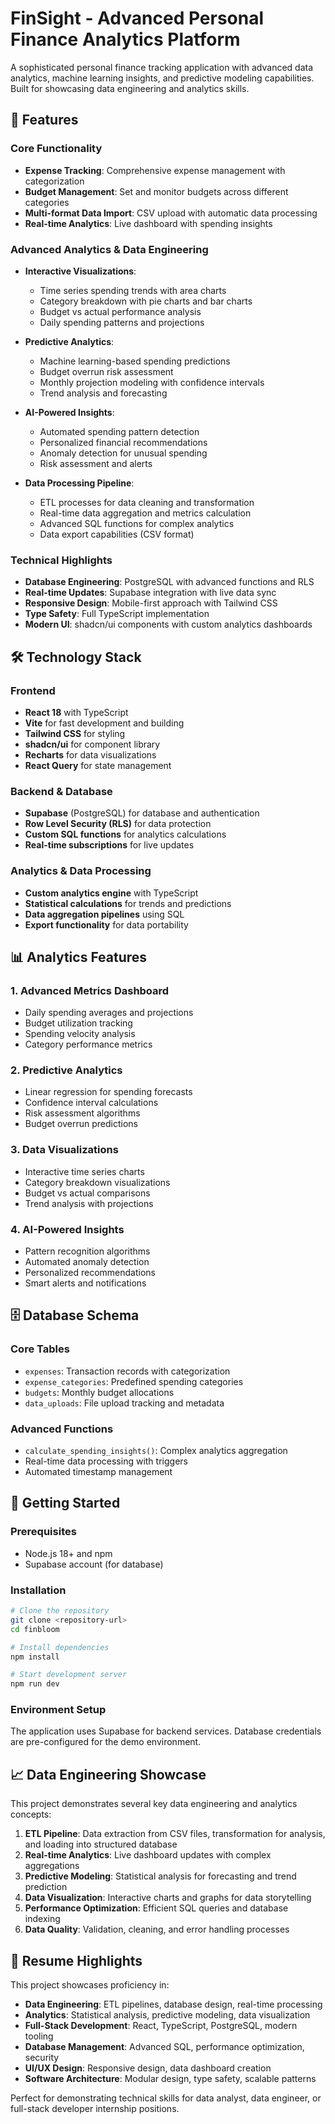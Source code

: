 # FinSight - Advanced Personal Finance Analytics Platform

A sophisticated personal finance tracking application with advanced data analytics, machine learning insights, and predictive modeling capabilities. Built for showcasing data engineering and analytics skills.

## 🚀 Features

### Core Functionality
- **Expense Tracking**: Comprehensive expense management with categorization
- **Budget Management**: Set and monitor budgets across different categories
- **Multi-format Data Import**: CSV upload with automatic data processing
- **Real-time Analytics**: Live dashboard with spending insights

### Advanced Analytics & Data Engineering
- **Interactive Visualizations**: 
  - Time series spending trends with area charts
  - Category breakdown with pie charts and bar charts
  - Budget vs actual performance analysis
  - Daily spending patterns and projections

- **Predictive Analytics**:
  - Machine learning-based spending predictions
  - Budget overrun risk assessment
  - Monthly projection modeling with confidence intervals
  - Trend analysis and forecasting

- **AI-Powered Insights**:
  - Automated spending pattern detection
  - Personalized financial recommendations
  - Anomaly detection for unusual spending
  - Risk assessment and alerts

- **Data Processing Pipeline**:
  - ETL processes for data cleaning and transformation
  - Real-time data aggregation and metrics calculation
  - Advanced SQL functions for complex analytics
  - Data export capabilities (CSV format)

### Technical Highlights
- **Database Engineering**: PostgreSQL with advanced functions and RLS
- **Real-time Updates**: Supabase integration with live data sync
- **Responsive Design**: Mobile-first approach with Tailwind CSS
- **Type Safety**: Full TypeScript implementation
- **Modern UI**: shadcn/ui components with custom analytics dashboards

## 🛠 Technology Stack

### Frontend
- **React 18** with TypeScript
- **Vite** for fast development and building
- **Tailwind CSS** for styling
- **shadcn/ui** for component library
- **Recharts** for data visualizations
- **React Query** for state management

### Backend & Database
- **Supabase** (PostgreSQL) for database and authentication
- **Row Level Security (RLS)** for data protection
- **Custom SQL functions** for analytics calculations
- **Real-time subscriptions** for live updates

### Analytics & Data Processing
- **Custom analytics engine** with TypeScript
- **Statistical calculations** for trends and predictions
- **Data aggregation pipelines** using SQL
- **Export functionality** for data portability

## 📊 Analytics Features

### 1. Advanced Metrics Dashboard
- Daily spending averages and projections
- Budget utilization tracking
- Spending velocity analysis
- Category performance metrics

### 2. Predictive Analytics
- Linear regression for spending forecasts
- Confidence interval calculations
- Risk assessment algorithms
- Budget overrun predictions

### 3. Data Visualizations
- Interactive time series charts
- Category breakdown visualizations
- Budget vs actual comparisons
- Trend analysis with projections

### 4. AI-Powered Insights
- Pattern recognition algorithms
- Automated anomaly detection
- Personalized recommendations
- Smart alerts and notifications

## 🗄 Database Schema

### Core Tables
- `expenses`: Transaction records with categorization
- `expense_categories`: Predefined spending categories
- `budgets`: Monthly budget allocations
- `data_uploads`: File upload tracking and metadata

### Advanced Functions
- `calculate_spending_insights()`: Complex analytics aggregation
- Real-time data processing with triggers
- Automated timestamp management

## 🚀 Getting Started

### Prerequisites
- Node.js 18+ and npm
- Supabase account (for database)

### Installation
```bash
# Clone the repository
git clone <repository-url>
cd finbloom

# Install dependencies
npm install

# Start development server
npm run dev
```

### Environment Setup
The application uses Supabase for backend services. Database credentials are pre-configured for the demo environment.

## 📈 Data Engineering Showcase

This project demonstrates several key data engineering and analytics concepts:

1. **ETL Pipeline**: Data extraction from CSV files, transformation for analysis, and loading into structured database
2. **Real-time Analytics**: Live dashboard updates with complex aggregations
3. **Predictive Modeling**: Statistical analysis for forecasting and trend prediction
4. **Data Visualization**: Interactive charts and graphs for data storytelling
5. **Performance Optimization**: Efficient SQL queries and database indexing
6. **Data Quality**: Validation, cleaning, and error handling processes

## 🎯 Resume Highlights

This project showcases proficiency in:
- **Data Engineering**: ETL pipelines, database design, real-time processing
- **Analytics**: Statistical analysis, predictive modeling, data visualization
- **Full-Stack Development**: React, TypeScript, PostgreSQL, modern tooling
- **Database Management**: Advanced SQL, performance optimization, security
- **UI/UX Design**: Responsive design, data dashboard creation
- **Software Architecture**: Modular design, type safety, scalable patterns

Perfect for demonstrating technical skills for data analyst, data engineer, or full-stack developer internship positions.
